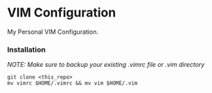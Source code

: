 # VIM Configuration
My Personal VIM Configuration.

### Installation
_NOTE: Make sure to backup your existing .vimrc file or .vim directory_

``` 
git clone <this_repo>
mv vimrc $HOME/.vimrc && mv vim $HOME/.vim
```


